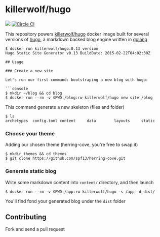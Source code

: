 # killerwolf/hugo

[![](https://badge.imagelayers.io/killerwolf/hugo:latest.svg)](https://imagelayers.io/?images=killerwolf/hugo:latest 'Get your own badge on imagelayers.io') [![Circle CI](https://circleci.com/gh/killerwolf/docker-hugo/tree/master.svg?style=svg)](https://circleci.com/gh/killerwolf/docker-hugo/tree/master)

This repository powers [killerwolf/hugo](https://registry.hub.docker.com/u/killerwolf/hugo/) docker image built for several versions of [hugo](http://gohugo.io), a markdown backed blog engine written in [golang](https://golang.org)

```console
$ docker run killerwolf/hugo:0.13 version
Hugo Static Site Generator v0.13 BuildDate: 2015-02-22T04:02:30Z

## Usage 

### Create a new site

Let's run our first command: bootstraping a new blog with hugo:

```console
$ mkdir ~/blog && cd blog
$ docker run --rm -v $PWD:/blog:rw killerwolf/hugo new site /blog
```

This command generate a new skeleton (files and folder)

```console
$ ls
archetypes	config.toml	content		data		layouts		static
```

### Choose your theme

Adding our chosen theme (herring-cove, you're free to swap it)

```console
$ mkdir themes && cd themes
$ git clone https://github.com/spf13/herring-cove.git
```

### Generate static blog

Write some markdown content into `content/` directory, and then launch 

```console
$ docker run --rm -v $PWD:/app:rw killerwolf/hugo -s /app -d dist/
```

You'll find fond your generated blog under the `dist` folder

## Contributing

Fork and send a pull request